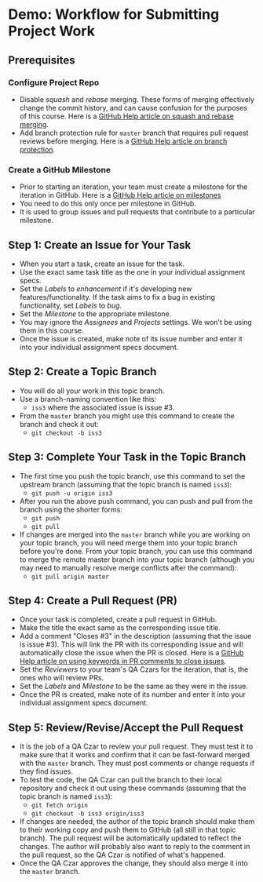 # Demo: Workflow for Submitting Project Work

## Prerequisites

### Configure Project Repo

- Disable _squash_ and _rebase_ merging. These forms of merging effectively change the commit history, and can cause confusion for the purposes of this course. Here is a [GitHub Help article on squash and rebase merging](https://help.github.com/articles/about-pull-request-merges/).
- Add branch protection rule for `master` branch that requires pull request reviews before merging. Here is a [GitHub Help article on branch protection](https://help.github.com/articles/configuring-protected-branches/).

### Create a GitHub Milestone

- Prior to starting an iteration, your team must create a milestone for the iteration in GitHub. Here is a [GitHub Help article on milestones](https://help.github.com/articles/about-milestones/)
- You need to do this only once per milestone in GitHub.
- It is used to group issues and pull requests that contribute to a particular milestone.

## Step 1: Create an Issue for Your Task

- When you start a task, create an issue for the task.
- Use the exact same task title as the one in your individual assignment specs.
- Set the _Labels_ to _enhancement_ if it's developing new features/functionality. If the task aims to fix a bug in existing functionality, set _Labels_ to _bug_.
- Set the _Milestone_ to the appropriate milestone.
- You may ignore the _Assignees_ and _Projects_ settings. We won't be using them in this course.
- Once the issue is created, make note of its issue number and enter it into your individual assignment specs document.

## Step 2: Create a Topic Branch

- You will do all your work in this topic branch.
- Use a branch-naming convention like this:
  - `iss3` where the associated issue is issue #3.
- From the `master` branch you might use this command to create the branch and check it out:
  - `git checkout -b iss3`

## Step 3: Complete Your Task in the Topic Branch

- The first time you push the topic branch, use this command to set the upstream branch (assuming that the topic branch is named `iss3`):
  - `git push -u origin iss3`
- After you run the above push command, you can push and pull from the branch using the shorter forms:
  - `git push`
  - `git pull`
- If changes are merged into the `master` branch while you are working on your topic branch, you will need merge them into your topic branch before you're done. From your topic branch, you can use this command to merge the remote master branch into your topic branch (although you may need to manually resolve merge conflicts after the command):
  - `git pull origin master`

## Step 4: Create a Pull Request (PR)

- Once your task is completed, create a pull request in GitHub.
- Make the title the exact same as the corresponding issue title.
- Add a comment "Closes #3" in the description (assuming that the issue is issue #3). This will link the PR with its corresponding issue and will automatically close the issue when the PR is closed. Here is a [GitHub Help article on using keywords in PR comments to close issues](https://help.github.com/articles/closing-issues-using-keywords/).
- Set the _Reviewers_ to your team's QA Czars for the iteration, that is, the ones who will review PRs.
- Set the _Labels_ and _Milestone_ to be the same as they were in the issue.
- Once the PR is created, make note of its number and enter it into your individual assignment specs document.

## Step 5: Review/Revise/Accept the Pull Request

- It is the job of a QA Czar to review your pull request. They must test it to make sure that it works and confirm that it can be fast-forward merged with the `master` branch. They must post comments or change requests if they find issues.
- To test the code, the QA Czar can pull the branch to their local repository and check it out using these commands (assuming that the topic branch is named `iss3`):
  - `git fetch origin`
  - `git checkout -b iss3 origin/iss3`
- If changes are needed, the author of the topic branch should make them to their working copy and push them to GitHub (all still in that topic branch). The pull request will be automatically updated to reflect the changes. The author will probably also want to reply to the comment in the pull request, so the QA Czar is notified of what's happened.
- Once the QA Czar approves the change, they should also merge it into the `master` branch.
